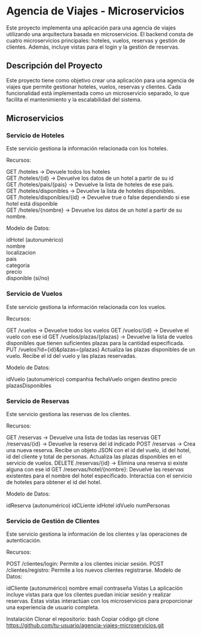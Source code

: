 # Agencia de Viajes - Microservicios
Este proyecto implementa una aplicación para una agencia de viajes utilizando una arquitectura basada en microservicios. El backend consta de cuatro microservicios principales: hoteles, vuelos, reservas y gestión de clientes. Además, incluye vistas para el login y la gestión de reservas.

## Descripción del Proyecto
Este proyecto tiene como objetivo crear una aplicación para una agencia de viajes que permite gestionar hoteles, vuelos, reservas y clientes. Cada funcionalidad está implementada como un microservicio separado, lo que facilita el mantenimiento y la escalabilidad del sistema.

## Microservicios
### Servicio de Hoteles
Este servicio gestiona la información relacionada con los hoteles.

Recursos:

GET /hoteles -> Devuele todos los hoteles<br />
GET /hoteles/{id} -> Devuelve los datos de un hotel a partir de su id<br />
GET /hoteles/pais/{pais} -> Devuelve la lista de hoteles de ese pais.<br />
GET /hoteles/disponibles -> Devuelve la lista de hoteles disponibles.<br />
GET /hoteles/disponibles/{id} -> Devuelve true o false dependiendo si ese hotel está disponible<br />
GET /hoteles/{nombre} -> Devuelve los datos de un hotel a partir de su nombre.<br />

Modelo de Datos:

idHotel (autonumérico)  
nombre  
localizacion  
pais  
categoria  
precio  
disponible (sí/no)  


### Servicio de Vuelos
Este servicio gestiona la información relacionada con los vuelos.

Recursos:

GET /vuelos -> Devuelve todos los vuelos
GET /vuelos/{id} -> Devuelve el vuelo con ese id
GET /vuelos/plazas/{plazas} -> Devuelve la lista de vuelos disponibles que tienen suficientes plazas para la cantidad especificada.
PUT /vuelos?id={id}&plazas={plazas}  Actualiza las plazas disponibles de un vuelo. Recibe el id del vuelo y las plazas reservadas.

Modelo de Datos:

idVuelo (autonumérico)
companhia
fechaVuelo
origen
destino
precio
plazasDisponibles


### Servicio de Reservas
Este servicio gestiona las reservas de los clientes.

Recursos:

GET /reservas -> Devuelve una lista de todas las reservas
GET /reservas/{id} -> Devuelve la reserva del id indicado
POST /reservas -> Crea una nueva reserva. Recibe un objeto JSON con el id del vuelo, id del hotel, id del cliente y total de personas. Actualiza las plazas disponibles en el servicio de vuelos.
DELETE /reservas/{id} -> Elimina una reserva si existe alguna con ese id
GET /reservas/hotel/{nombre}: Devuelve las reservas existentes para el nombre del hotel especificado. Interactúa con el servicio de hoteles para obtener el id del hotel.

Modelo de Datos:

idReserva (autonumérico)
idCLiente
idHotel
idVuelo
numPersonas

### Servicio de Gestión de Clientes
Este servicio gestiona la información de los clientes y las operaciones de autenticación.

Recursos:

POST /clientes/login: Permite a los clientes iniciar sesión.
POST /clientes/registro: Permite a los nuevos clientes registrarse.
Modelo de Datos:

idCliente (autonumérico)
nombre
email
contraseña
Vistas
La aplicación incluye vistas para que los clientes puedan iniciar sesión y realizar reservas. Estas vistas interactúan con los microservicios para proporcionar una experiencia de usuario completa.

Instalación
Clonar el repositorio:
bash
Copiar código
git clone https://github.com/tu-usuario/agencia-viajes-microservicios.git
